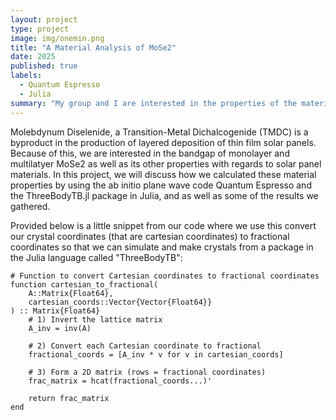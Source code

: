 ```yaml
---
layout: project
type: project
image: img/onemin.png
title: "A Material Analysis of MoSe2"
date: 2025
published: true
labels:
  - Quantum Espresso
  - Julia
summary: "My group and I are interested in the properties of the material MoSe2 regarding to solar panel materials, and we discuss our calculations and the results."
---
```


Molebdynum Diselenide, a Transition-Metal Dichalcogenide (TMDC) is a byproduct in the production of layered deposition of thin film solar panels. Because of this, we are interested in the bandgap of monolayer and multilatyer MoSe2 as well as its other properties with regards to solar panel materials. In this project, we will discuss how we calculated these material properties by using the ab initio plane wave code Quantum Espresso and the ThreeBodyTB.jl package in Julia, and as well as some of the results we gathered.

Provided below is a little snippet from our code where we use this convert our crystal coordinates (that are cartesian coordinates) to fractional coordinates so that we can simulate and make crystals from a package in the Julia language called "ThreeBodyTB":

```
# Function to convert Cartesian coordinates to fractional coordinates
function cartesian_to_fractional(
    A::Matrix{Float64},
    cartesian_coords::Vector{Vector{Float64}}
) :: Matrix{Float64}
    # 1) Invert the lattice matrix
    A_inv = inv(A)
    
    # 2) Convert each Cartesian coordinate to fractional
    fractional_coords = [A_inv * v for v in cartesian_coords]
    
    # 3) Form a 2D matrix (rows = fractional coordinates)
    frac_matrix = hcat(fractional_coords...)'
    
    return frac_matrix
end
```
